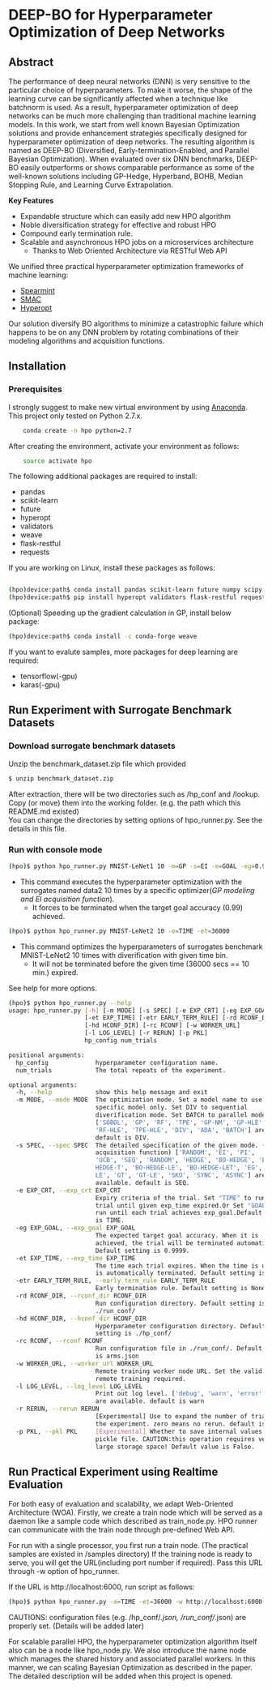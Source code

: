 # DEEP-BO for Hyperparameter Optimization of Deep Networks

## Abstract

The performance of deep neural networks (DNN) is very sensitive to the particular choice of hyperparameters. To make it worse, the shape of the learning curve can be significantly affected when a technique like batchnorm is used. As a result, hyperparameter optimization of deep networks can be much more challenging than traditional machine learning models. In this work, we start from well known Bayesian Optimization solutions and provide enhancement strategies specifically designed for hyperparameter optimization of deep networks. 
The resulting algorithm is named as DEEP-BO (Diversified, Early-termination-Enabled, and Parallel Bayesian Optimization). When evaluated over six DNN benchmarks, DEEP-BO easily outperforms or shows comparable performance as some of the well-known solutions including GP-Hedge, Hyperband, BOHB, Median Stopping Rule, and Learning Curve Extrapolation.

**Key Features**
  * Expandable structure which can easily add new HPO algorithm
  * Noble diversification strategy for effective and robust HPO
  * Compound early termination rule.  
  * Scalable and asynchronous HPO jobs on a microservices architecture
    * Thanks to Web Oriented Architecture via RESTful Web API

We unified three practical hyperparameter optimization frameworks of machine learning:

* [Spearmint](https://github.com/JasperSnoek/spearmint) 
* [SMAC](http://www.cs.ubc.ca/labs/beta/Projects/SMAC/)
* [Hyperopt](https://github.com/hyperopt/hyperopt)

Our solution diversify BO algorithms to minimize a catastrophic failure which happens to be on any DNN problem by rotating combinations of their modeling algorithms and acquisition functions.

## Installation

### Prerequisites

I strongly suggest to make new virtual environment by using [Anaconda](https://www.anaconda.com/download/).
This project only tested on Python 2.7.x.

```bash
    conda create -n hpo python=2.7
```

After creating the environment, activate your environment as follows:

```bash
    source activate hpo
```

The following additional packages are required to install:

* pandas
* scikit-learn
* future
* hyperopt
* validators
* weave
* flask-restful
* requests


If you are working on Linux, install these packages as follows:

```bash

(hpo)device:path$ conda install pandas scikit-learn future numpy scipy
(hpo)device:path$ pip install hyperopt validators flask-restful requests
```


(Optional) Speeding up the gradient calculation in GP, install below package:
```bash
(hpo)device:path$ conda install -c conda-forge weave
```

If you want to evalute samples, more packages for deep learning are required:

* tensorflow(-gpu)
* karas(-gpu)



## Run Experiment with Surrogate Benchmark Datasets 

### Download surrogate benchmark datasets

Unzip the benchmark_dataset.zip file which provided
```bash
$ unzip benchmark_dataset.zip
```
After extraction, there will be two directories such as /hp_conf and /lookup.
Copy (or move) them into the working folder. (e.g. the path which this README.md existed)  
You can change the directories by setting options of hpo_runner.py. See the details in this file.


### Run with console mode
```bash
(hpo)$ python hpo_runner.py MNIST-LeNet1 10 -m=GP -s=EI -e=GOAL -eg=0.99
```

* This command executes the hyperparameter optimization with the surrogates named data2 10 times by a specific optimizer(*GP modeling and EI acquisition function*).
  * It forces to be terminated when the target goal accuracy (0.99) achieved.


```bash
(hpo)$ python hpo_runner.py MNIST-LeNet2 10 -e=TIME -et=36000
```

* This command optimizes the hyperparameters of surrogates benchmark MNIST-LeNet2 10 times with diverification with given time bin.
  * It will not be terminated before the given time (36000 secs == 10 min.) expired.


See help for more options.

```bash
(hpo)$ python hpo_runner.py --help
usage: hpo_runner.py [-h] [-m MODE] [-s SPEC] [-e EXP_CRT] [-eg EXP_GOAL]
                     [-et EXP_TIME] [-etr EARLY_TERM_RULE] [-rd RCONF_DIR]
                     [-hd HCONF_DIR] [-rc RCONF] [-w WORKER_URL]
                     [-l LOG_LEVEL] [-r RERUN] [-p PKL]
                     hp_config num_trials

positional arguments:
  hp_config             hyperparameter configuration name.
  num_trials            The total repeats of the experiment.

optional arguments:
  -h, --help            show this help message and exit
  -m MODE, --mode MODE  The optimization mode. Set a model name to use a
                        specific model only. Set DIV to sequential
                        diverification mode. Set BATCH to parallel mode.
                        ['SOBOL', 'GP', 'RF', 'TPE', 'GP-NM', 'GP-HLE',
                        'RF-HLE', 'TPE-HLE', 'DIV', 'ADA', 'BATCH'] are available.
                        default is DIV.
  -s SPEC, --spec SPEC  The detailed specification of the given mode. (e.g.
                        acquisition function) ['RANDOM', 'EI', 'PI',
                        'UCB', 'SEQ', 'RANDOM', 'HEDGE', 'BO-HEDGE', 'BO-
                        HEDGE-T', 'BO-HEDGE-LE', 'BO-HEDGE-LET', 'EG', 'EG-
                        LE', 'GT', 'GT-LE', 'SKO', 'SYNC', 'ASYNC'] are
                        available. default is SEQ.
  -e EXP_CRT, --exp_crt EXP_CRT
                        Expiry criteria of the trial. Set "TIME" to run each
                        trial until given exp_time expired.Or Set "GOAL" to
                        run until each trial achieves exp_goal.Default setting
                        is TIME.
  -eg EXP_GOAL, --exp_goal EXP_GOAL
                        The expected target goal accuracy. When it is
                        achieved, the trial will be terminated automatically.
                        Default setting is 0.9999.
  -et EXP_TIME, --exp_time EXP_TIME
                        The time each trial expires. When the time is up, it
                        is automatically terminated. Default setting is 86400.
  -etr EARLY_TERM_RULE, --early_term_rule EARLY_TERM_RULE
                        Early termination rule. Default setting is None.
  -rd RCONF_DIR, --rconf_dir RCONF_DIR
                        Run configuration directory. Default setting is
                        ./run_conf/
  -hd HCONF_DIR, --hconf_dir HCONF_DIR
                        Hyperparameter configuration directory. Default
                        setting is ./hp_conf/
  -rc RCONF, --rconf RCONF
                        Run configuration file in ./run_conf/. Default setting
                        is arms.json
  -w WORKER_URL, --worker_url WORKER_URL
                        Remote training worker node URL. Set the valid URL if
                        remote training required.
  -l LOG_LEVEL, --log_level LOG_LEVEL
                        Print out log level. ['debug', 'warn', 'error', 'log']
                        are available. default is warn
  -r RERUN, --rerun RERUN
                        [Experimental] Use to expand the number of trials for
                        the experiment. zero means no rerun. default is 0.
  -p PKL, --pkl PKL     [Experimental] Whether to save internal values into a
                        pickle file. CAUTION:this operation requires very
                        large storage space! Default value is False.

```

## Run Practical Experiment using Realtime Evaluation

For both easy of evaluation and scalability, we adapt Web-Oriented Architecture (WOA).
Firstly, we create a train node which will be served as a daemon like a sample code which described as train_node.py.
HPO runner can communicate with the train node through pre-defined Web API.

For run with a single processor, you first run a train node. (The practical samples are existed in /samples directory)
If the training node is ready to serve, you will get the URL(including port number if required).
Pass this URL through -w option of hpo_runner.

If the URL is http://localhost:6000, run script as follows: 
```bash
(hpo)$ python hpo_runner.py -e=TIME -et=36000 -w http://localhost:6000 MNIST-LeNet1 1 
```
CAUTIONS: configuration files (e.g. /hp_conf/*.json, /run_conf/*.json) are properly set.
(Details will be added later) 

For scalable parallel HPO, the hyperparameter optimization algorithm itself also can be a node like hpo_node.py.
We also introduce the name node which manages the shared history and associated parallel workers.
In this manner, we can scaling Bayesian Optimization as described in the paper.
The detailed description will be added when this project is opened.
